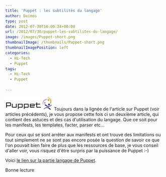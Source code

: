 ```yaml
---
title: 'Puppet : les subtilités du langage'
author: Deimos
type: post
date: 2012-07-30T10:00:24+00:00
url: /2012/07/30/puppet-les-subtilites-du-langage/
image: /images/Puppet-short.png
thumbnailImage: /thumbnails/Puppet-short.png
thumbnailImagePosition: left
categories:
  - Hi-Tech
  - Puppet
tags:
  - Hi-Tech
  - Puppet

---
```

![Puppet-short](/images/Puppet-short.png)
Toujours dans la lignée de l'article sur Puppet (voir articles précédents), je vous propose cette fois ci un deuxième article, qui contient des astuces et des cas d'utilisation du langage. Que ce soit pour les manifests, les templates, facter, parser etc...

Pour ceux qui se sont arrêter aux manifests et ont trouvé des limitations ou tout simplement ne se sont pas encore posée la question de savoir ce que l'on pouvait bien faire de plus que les ressources de base, je vous conseil d'aller voir, vous risquez d'être surpris par la puissance de Puppet :-)

Voici [le lien sur la partie langage de Puppet](http://wiki.deimos.fr/Puppet_:_Solution_de_gestion_de_fichier_de_configuration#Le_langage).

Bonne lecture